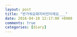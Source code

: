 ```yaml
---
layout: post
title: "반가워요돼지비언이에요___"
date: 2016-04-10 12:17:00 +0900
comments: true 
categories: [diary] 
---
```

